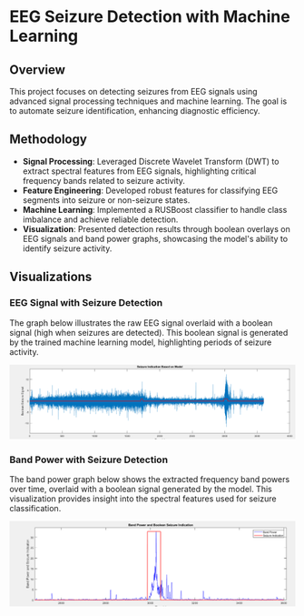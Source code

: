 # EEG Seizure Detection with Machine Learning

## Overview

This project focuses on detecting seizures from EEG signals using advanced signal processing techniques and machine learning. The goal is to automate seizure identification, enhancing diagnostic efficiency.

## Methodology

- **Signal Processing**: Leveraged Discrete Wavelet Transform (DWT) to extract spectral features from EEG signals, highlighting critical frequency bands related to seizure activity.
- **Feature Engineering**: Developed robust features for classifying EEG segments into seizure or non-seizure states.
- **Machine Learning**: Implemented a RUSBoost classifier to handle class imbalance and achieve reliable detection.
- **Visualization**: Presented detection results through boolean overlays on EEG signals and band power graphs, showcasing the model's ability to identify seizure activity.

## Visualizations

### EEG Signal with Seizure Detection

The graph below illustrates the raw EEG signal overlaid with a boolean signal (high when seizures are detected). This boolean signal is generated by the trained machine learning model, highlighting periods of seizure activity.

![EEG Signal with Seizure Detection](images/1.png.png)

### Band Power with Seizure Detection

The band power graph below shows the extracted frequency band powers over time, overlaid with a boolean signal generated by the model. This visualization provides insight into the spectral features used for seizure classification.

![Band Power with Seizure Detection](images/2.png.png)


